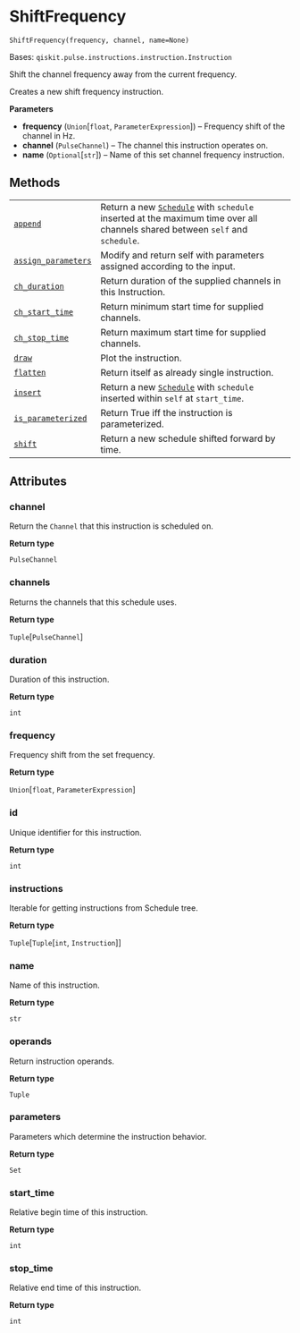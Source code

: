 # ShiftFrequency

<span id="undefined" />

`ShiftFrequency(frequency, channel, name=None)`

Bases: `qiskit.pulse.instructions.instruction.Instruction`

Shift the channel frequency away from the current frequency.

Creates a new shift frequency instruction.

**Parameters**

*   **frequency** (`Union`\[`float`, `ParameterExpression`]) – Frequency shift of the channel in Hz.
*   **channel** (`PulseChannel`) – The channel this instruction operates on.
*   **name** (`Optional`\[`str`]) – Name of this set channel frequency instruction.

## Methods

|                                                                                                                                                                    |                                                                                                                                                                                                     |
| ------------------------------------------------------------------------------------------------------------------------------------------------------------------ | --------------------------------------------------------------------------------------------------------------------------------------------------------------------------------------------------- |
| [`append`](qiskit.pulse.ShiftFrequency.append#qiskit.pulse.ShiftFrequency.append "qiskit.pulse.ShiftFrequency.append")                                             | Return a new [`Schedule`](qiskit.pulse.Schedule#qiskit.pulse.Schedule "qiskit.pulse.Schedule") with `schedule` inserted at the maximum time over all channels shared between `self` and `schedule`. |
| [`assign_parameters`](qiskit.pulse.ShiftFrequency.assign_parameters#qiskit.pulse.ShiftFrequency.assign_parameters "qiskit.pulse.ShiftFrequency.assign_parameters") | Modify and return self with parameters assigned according to the input.                                                                                                                             |
| [`ch_duration`](qiskit.pulse.ShiftFrequency.ch_duration#qiskit.pulse.ShiftFrequency.ch_duration "qiskit.pulse.ShiftFrequency.ch_duration")                         | Return duration of the supplied channels in this Instruction.                                                                                                                                       |
| [`ch_start_time`](qiskit.pulse.ShiftFrequency.ch_start_time#qiskit.pulse.ShiftFrequency.ch_start_time "qiskit.pulse.ShiftFrequency.ch_start_time")                 | Return minimum start time for supplied channels.                                                                                                                                                    |
| [`ch_stop_time`](qiskit.pulse.ShiftFrequency.ch_stop_time#qiskit.pulse.ShiftFrequency.ch_stop_time "qiskit.pulse.ShiftFrequency.ch_stop_time")                     | Return maximum start time for supplied channels.                                                                                                                                                    |
| [`draw`](qiskit.pulse.ShiftFrequency.draw#qiskit.pulse.ShiftFrequency.draw "qiskit.pulse.ShiftFrequency.draw")                                                     | Plot the instruction.                                                                                                                                                                               |
| [`flatten`](qiskit.pulse.ShiftFrequency.flatten#qiskit.pulse.ShiftFrequency.flatten "qiskit.pulse.ShiftFrequency.flatten")                                         | Return itself as already single instruction.                                                                                                                                                        |
| [`insert`](qiskit.pulse.ShiftFrequency.insert#qiskit.pulse.ShiftFrequency.insert "qiskit.pulse.ShiftFrequency.insert")                                             | Return a new [`Schedule`](qiskit.pulse.Schedule#qiskit.pulse.Schedule "qiskit.pulse.Schedule") with `schedule` inserted within `self` at `start_time`.                                              |
| [`is_parameterized`](qiskit.pulse.ShiftFrequency.is_parameterized#qiskit.pulse.ShiftFrequency.is_parameterized "qiskit.pulse.ShiftFrequency.is_parameterized")     | Return True iff the instruction is parameterized.                                                                                                                                                   |
| [`shift`](qiskit.pulse.ShiftFrequency.shift#qiskit.pulse.ShiftFrequency.shift "qiskit.pulse.ShiftFrequency.shift")                                                 | Return a new schedule shifted forward by time.                                                                                                                                                      |

## Attributes

<span id="undefined" />

### channel

Return the `Channel` that this instruction is scheduled on.

**Return type**

`PulseChannel`

<span id="undefined" />

### channels

Returns the channels that this schedule uses.

**Return type**

`Tuple`\[`PulseChannel`]

<span id="undefined" />

### duration

Duration of this instruction.

**Return type**

`int`

<span id="undefined" />

### frequency

Frequency shift from the set frequency.

**Return type**

`Union`\[`float`, `ParameterExpression`]

<span id="undefined" />

### id

Unique identifier for this instruction.

**Return type**

`int`

<span id="undefined" />

### instructions

Iterable for getting instructions from Schedule tree.

**Return type**

`Tuple`\[`Tuple`\[`int`, `Instruction`]]

<span id="undefined" />

### name

Name of this instruction.

**Return type**

`str`

<span id="undefined" />

### operands

Return instruction operands.

**Return type**

`Tuple`

<span id="undefined" />

### parameters

Parameters which determine the instruction behavior.

**Return type**

`Set`

<span id="undefined" />

### start\_time

Relative begin time of this instruction.

**Return type**

`int`

<span id="undefined" />

### stop\_time

Relative end time of this instruction.

**Return type**

`int`
